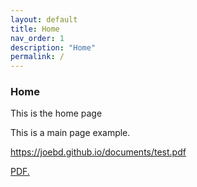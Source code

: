 ```yaml
---
layout: default
title: Home
nav_order: 1
description: "Home"
permalink: /
---
```


### Home 

This is the home page 

This is a main page example. 




https://joebd.github.io/documents/test.pdf

<a href="joebd.github.io/documents/test.pdf" target="_blank">PDF.</a>
